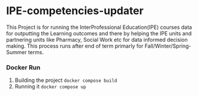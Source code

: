 # IPE-competencies-updater

This Project is for running the InterProfessional Education(IPE) courses data for outputting the Learning outcomes and there by helping the IPE units and partnering units like Pharmacy, Social Work etc for data informed decision making. This process runs after end of term primarly for Fall/Winter/Spring-Summer terms.  

### Docker Run
1. Building the project `docker compose build`
2. Running it `docker compose up`
